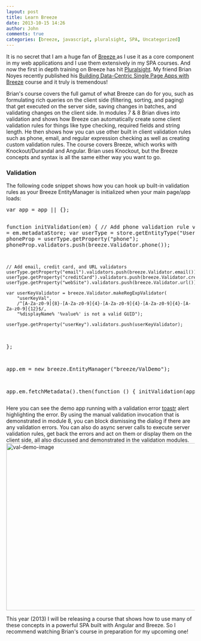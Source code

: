 ```yaml
---
layout: post
title: Learn Breeze
date: 2013-10-15 14:26
author: John
comments: true
categories: [breeze, javascript, pluralsight, SPA, Uncategorized]
---
```

It is no secret that I am a huge fan of <a href="http://breezejs.com" target="_blank">Breeze </a>as I use it as a core component in my web applications and I use them extensively in my SPA courses. And now the first in depth training on Breeze has hit <a href="http://pluralsight.com" target="_blank">Pluralsight</a>. My friend Brian Noyes recently published his <a href="http://jpapa.me/noyesbreeze" target="_blank">Building Data-Centric Single Page Apps with Breeze</a> course and it truly is tremendous!

Brian's course covers the full gamut of what Breeze can do for you, such as formulating rich queries on the client side (filtering, sorting, and paging) that get executed on the server side, saving changes in batches, and validating changes on the client side. In modules 7 & 8 Brian dives into validation and shows how Breeze can automatically create some client validation rules for things like type checking, required fields and string length. He then shows how you can use other built in client validation rules such as phone, email, and regular expression checking as well as creating custom validation rules. The course covers Breeze, which works with Knockout/Durandal and Angular. Brian uses Knockout, but the Breeze concepts and syntax is all the same either way you want to go.

<h3>Validation</h3>
The following code snippet shows how you can hook up built-in validation rules as your Breeze EntityManager is initialized when your main page/app loads:
<pre class="prettyprint linenums">
var app = app || {};

function initValidation(em) {
    // Add phone validation rule 
    var store = em.metadataStore;
    var userType = store.getEntityType("User");
    var phoneProp = userType.getProperty("phone");
    phoneProp.validators.push(breeze.Validator.phone());

    // Add email, credit card, and URL validators
    userType.getProperty("email").validators.push(breeze.Validator.email());
    userType.getProperty("creditCard").validators.push(breeze.Validator.creditCard());
    userType.getProperty("webSite").validators.push(breeze.Validator.url());

    var userKeyValidator = breeze.Validator.makeRegExpValidator(
        "userKeyVal", 
        /^[A-Za-z0-9]{8}-[A-Za-z0-9]{4}-[A-Za-z0-9]{4}-[A-Za-z0-9]{4}-[A-Za-z0-9]{12}$/, 
        "%displayName% '%value%' is not a valid GUID");

    userType.getProperty("userKey").validators.push(userKeyValidator);

};

app.em = new breeze.EntityManager("breeze/ValDemo");

app.em.fetchMetadata().then(function () { initValidation(app.em); });
</pre>

Here you can see the demo app running with a validation error <a href="http://toastrjs.com" target="_blank">toastr</a> alert highlighting the error. By using the manual validation invocation that is demonstrated in module 8, you can block dismissing the dialog if there are any validation errors. You can also do async server calls to execute server validation rules, get back the errors and act on them or display them on the client side, all also discussed and demonstrated in the validation modules.
<img src="http://images.johnpapa.net/wp-content/uploads/2013/10/val-demo-image.jpg" alt="val-demo-image" width="600" height="447" class="aligncenter size-full wp-image-21931" />

This year (2013) I will be releasing a course that shows how to use many of these concepts in a powerful SPA built with Angular and Breeze. So I recommend watching Brian's course in preparation for my upcoming one!

